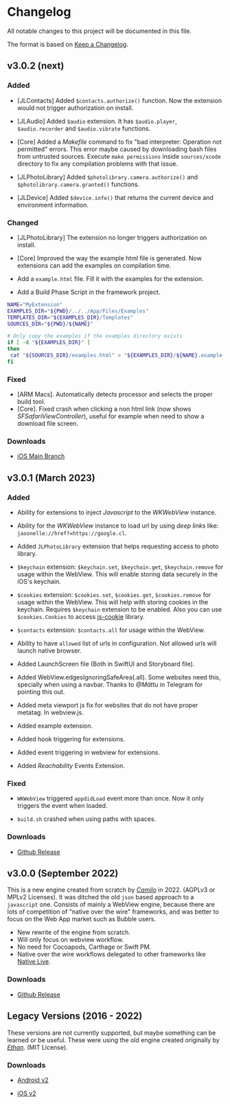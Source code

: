 # Changelog

All notable changes to this project will be documented in this file.

The format is based on [Keep a Changelog](https://keepachangelog.com/en/1.0.0/).

## v3.0.2 (next)

### Added
- [JLContacts] Added `$contacts.authorize()` function. Now the extension would not trigger authorization on install.

- [JLAudio] Added `$audio` extension. It has `$audio.player`, `$audio.recorder` and `$audio.vibrate` functions.

- [Core] Added a _Makefile_ command to fix "bad interpreter: Operation not permitted" errors. This error maybe caused by downloading bash files from untrusted sources. Execute `make permissions` inside `sources/xcode` directory to fix any compilation problems with that issue.

- [JLPhotoLibrary] Added `$photolibrary.camera.authorize()` and `$photolibrary.camera.granted()` functions.

- [JLDevice] Added `$device.info()` that returns the current device and environment information.

### Changed

- [JLPhotoLibrary] The extension no longer triggers authorization on install.

- [Core] Improved the way the example html file is generated. Now extensions can add the examples on compilation time.

- Add a `example.html` file. Fill it with the examples for the extension.
- Add a Build Phase Script in the framework project.

```bash
NAME="MyExtension"
EXAMPLES_DIR="${PWD}/../../App/Files/Examples"
TEMPLATES_DIR="${EXAMPLES_DIR}/Templates"
SOURCES_DIR="${PWD}/${NAME}"

# Only copy the examples if the examples directory exists
if [ -d "${EXAMPLES_DIR}" ] 
then
 cat "${SOURCES_DIR}/examples.html" > "${EXAMPLES_DIR}/${NAME}.example.html"
fi
```

### Fixed

- [ARM Macs]. Automatically detects processor and selects the proper build tool.
- [Core]. Fixed crash when clicking a non html link (now shows _SFSafariViewController_), useful for example when need to show a download file screen.

### Downloads

- [iOS Main Branch](https://github.com/jasonelle/jasonelle/archive/refs/heads/main.zip)

## v3.0.1 (March 2023)

### Added

- Ability for extensions to inject _Javascript_ to the _WKWebView_ instance.

- Ability for the _WKWebView_ instance to load url by using _deep links_ like: `jasonelle://href?=https://google.cl`.

- Added `JLPhotoLibrary` extension that helps requesting access to photo library.

- `$keychain` extension: `$keychain.set`, `$keychain.get`, `$keychain.remove` for usage within the WebView. This will enable storing data securely in the iOS's keychain.

- `$cookies` extension: `$cookies.set`, `$cookies.get`, `$cookies.remove` for usage within the WebView. This will help with storing cookies in the keychain. Requires `$keychain` extension to be enabled. Also you can use `$cookies.Cookies` to access [js-cookie](https://github.com/js-cookie/js-cookie) library.

- `$contacts` extension: `$contacts.all` for usage within the WebView.

- Ability to have `allowed` list of urls in configuration. Not allowed urls will launch native browser.

- Added LaunchScreen file (Both in SwiftUI and Storyboard file).

- Added WebView.edgesIgnoringSafeArea(.all). Some websites need this, specially when using a navbar. Thanks to _@Mättu_ in Telegram for pointing this out.

- Added meta viewport js fix for websites that do not have proper metatag. In webview.js.

- Added example extension.

- Added hook triggering for extensions.

- Added event triggering in webview for extensions.

- Added _Reachability_ Events Extension.

### Fixed

- `WKWebView` triggered `appdidLoad` event more than once. Now it only triggers the event when loaded.

- `build.sh` crashed when using paths with spaces.

### Downloads

- [Github Release](https://github.com/jasonelle/jasonelle/releases/tag/v3.0.1)

## v3.0.0 (September 2022)

This is a new engine created from scratch by [_Camilo_](https://github.com/clsource) in 2022. (AGPLv3 or MPLv2 Licenses). It was ditched the old `json` based approach to a `javascript` one. Consists of mainly a WebView engine, because there are lots of competition of "native over the wire" frameworks, and was better to focus on the Web App market such as Bubble users.

- New rewrite of the engine from scratch.
- Will only focus on webview workflow.
- No need for Cocoapods, Carthage or Swift PM.
- Native over the wire workflows delegated to other frameworks like [Native Live](https://native.live).

### Downloads

- [Github Release](https://github.com/jasonelle/jasonelle/releases/tag/v3.0.0)

## Legacy Versions (2016 - 2022)

These versions are not currently supported, but maybe something can be learned or be useful. These were using the old engine created originally by [_Ethan_](https://github.com/gliechtenstein). (MIT License).

### Downloads

- [Android v2](https://github.com/jasonelle-archive/jasonette-android/archive/refs/heads/develop.zip)

- [iOS v2](https://github.com/jasonelle-archive/jasonette-ios/archive/refs/heads/develop.zip)
